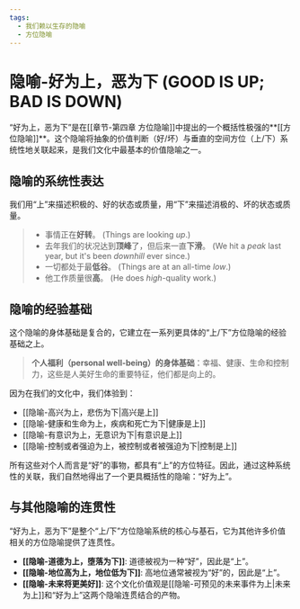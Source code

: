 ```yaml
---
tags:
  - 我们赖以生存的隐喻
  - 方位隐喻
---
```


# 隐喻-好为上，恶为下 (GOOD IS UP; BAD IS DOWN)

“好为上，恶为下”是在[[章节-第四章 方位隐喻]]中提出的一个概括性极强的**[[方位隐喻]]**。这个隐喻将抽象的价值判断（好/坏）与垂直的空间方位（上/下）系统性地关联起来，是我们文化中最基本的价值隐喻之一。

## 隐喻的系统性表达

我们用“上”来描述积极的、好的状态或质量，用“下”来描述消极的、坏的状态或质量。

> - 事情正在**好转**。 (Things are looking _up_.)
> - 去年我们的状况达到**顶峰**了，但后来一直**下滑**。 (We hit a _peak_ last year, but it's been _downhill_ ever since.)
> - 一切都处于最**低谷**。 (Things are at an all-time _low_.)
> - 他工作质量很**高**。 (He does _high_-quality work.)

## 隐喻的经验基础

这个隐喻的身体基础是复合的，它建立在一系列更具体的“上/下”方位隐喻的经验基础之上。

> **个人福利（personal well-being）的身体基础**：幸福、健康、生命和控制力，这些是人美好生命的重要特征，他们都是向上的。

因为在我们的文化中，我们体验到：
-   [[隐喻-高兴为上，悲伤为下|高兴是上]]
-   [[隐喻-健康和生命为上，疾病和死亡为下|健康是上]]
-   [[隐喻-有意识为上，无意识为下|有意识是上]]
-   [[隐喻-控制或者强迫为上，被控制或者被强迫为下|控制是上]]

所有这些对个人而言是“好”的事物，都具有“上”的方位特征。因此，通过这种系统性的关联，我们自然地得出了一个更具概括性的隐喻：“好为上”。

## 与其他隐喻的连贯性

“好为上，恶为下”是整个“上/下”方位隐喻系统的核心与基石，它为其他许多价值相关的方位隐喻提供了连贯性。

-   **[[隐喻-道德为上，堕落为下]]**: 道德被视为一种“好”，因此是“上”。
-   **[[隐喻-地位高为上，地位低为下]]**: 高地位通常被视为“好”的，因此是“上”。
-   **[[隐喻-未来将更美好]]**: 这个文化价值观是[[隐喻-可预见的未来事件为上|未来为上]]和“好为上”这两个隐喻连贯结合的产物。